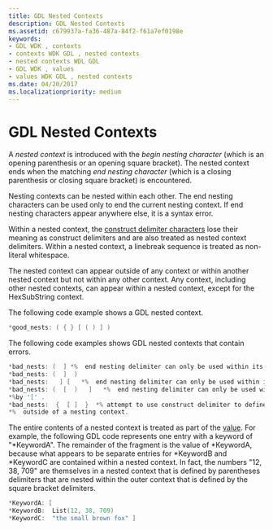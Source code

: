 ```yaml
---
title: GDL Nested Contexts
description: GDL Nested Contexts
ms.assetid: c679937a-fa36-487a-84f2-f61a7ef0198e
keywords:
- GDL WDK , contexts
- contexts WDK GDL , nested contexts
- nested contexts WDL GDL
- GDL WDK , values
- values WDK GDL , nested contexts
ms.date: 04/20/2017
ms.localizationpriority: medium
---
```


# GDL Nested Contexts


A *nested context* is introduced with the *begin nesting character* (which is an opening parenthesis or an opening square bracket). The nested context ends when the matching *end nesting character* (which is a closing parenthesis or closing square bracket) is encountered.

Nesting contexts can be nested within each other. The end nesting characters can be used only to end the current nesting context. If end nesting characters appear anywhere else, it is a syntax error.

Within a nested context, the [construct delimiter characters](gdl-construct-delimiters.md) lose their meaning as construct delimiters and are also treated as nested context delimiters. Within a nested context, a linebreak sequence is treated as non-literal whitespace.

The nested context can appear outside of any context or within another nested context but not within any other context. Any context, including other nested contexts, can appear within a nested context, except for the HexSubString context.

The following code example shows a GDL nested context.

```cpp
*good_nests: ( { } [ ( ) ] )
```

The following code examples shows GDL nested contexts that contain errors.

```cpp
*bad_nests: (  ] *%  end nesting delimiter can only be used within its nesting context.
*bad_nests: (  ]  )
*bad_nests:   ] [   *%  end nesting delimiter can only be used within its nesting context.
*bad_nests: (  [  )   ]   *%  end nesting delimiter can only be used within its nesting*% context.  In this case the ')' char cannot be used within the context begun 
*%by '[' .
*bad_nests:  {  [ ]  }  *% attempt to use construct delimiter to define a nesting context 
*%  outside of a nesting context.
```

The entire contents of a nested context is treated as part of the [value](gdl-values.md). For example, the following GDL code represents one entry with a keyword of "\*KeywordA". The remainder of the fragment is the value of \*KeywordA, because what appears to be separate entries for \*KeywordB and \*KeywordC are contained within a nested context. In fact, the numbers "12, 38, 709" are themselves in a nested context that is defined by parentheses delimiters that are nested within the outer context that is defined by the square bracket delimiters.

```cpp
*KeywordA: [
*KeywordB:  List(12, 38, 709)
*KeywordC:  "the small brown fox" ]
```

 

 




